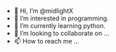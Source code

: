 - 👋 Hi, I’m @midlightX
- 👀 I’m interested in programming.
- 🌱 I’m currently learning python.
- 💞️ I’m looking to collaborate on ...
- 📫 How to reach me ...

<!---
midlightX/midlightX is a ✨ special ✨ repository because its `README.md` (this file) appears on your GitHub profile.
You can click the Preview link to take a look at your changes.
--->
